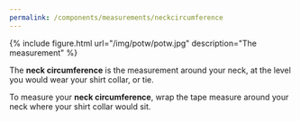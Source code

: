```yaml
---
permalink: /components/measurements/neckcircumference
---
```

{% include figure.html url="/img/potw/potw.jpg" description="The measurement" %}

The **neck circumference** is the measurement around your neck, at the level you would wear your shirt collar, or tie.

To measure your **neck circumference**, wrap the tape measure around your neck where your shirt collar would sit.

